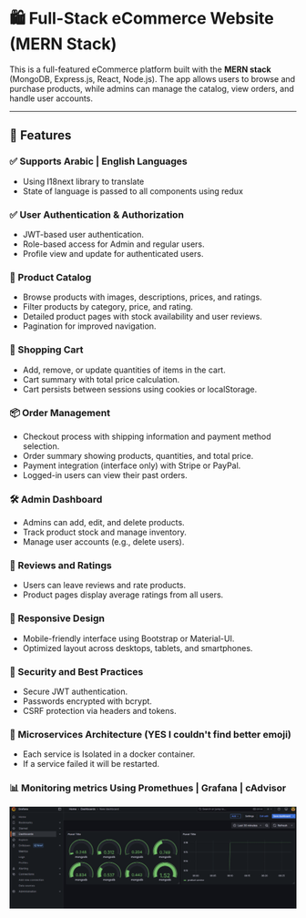 # 🛍️ Full-Stack eCommerce Website (MERN Stack)

This is a full-featured eCommerce platform built with the **MERN stack** (MongoDB, Express.js, React, Node.js). The app allows users to browse and purchase products, while admins can manage the catalog, view orders, and handle user accounts.

---

## 🚀 Features

### ✅ Supports Arabic | English Languages
- Using I18next library to translate 
- State of language is passed to all components using redux

### ✅ User Authentication & Authorization
- JWT-based user authentication.
- Role-based access for Admin and regular users.
- Profile view and update for authenticated users.

### 🛒 Product Catalog
- Browse products with images, descriptions, prices, and ratings.
- Filter products by category, price, and rating.
- Detailed product pages with stock availability and user reviews.
- Pagination for improved navigation.

### 🧺 Shopping Cart
- Add, remove, or update quantities of items in the cart.
- Cart summary with total price calculation.
- Cart persists between sessions using cookies or localStorage.

### 📦 Order Management
- Checkout process with shipping information and payment method selection.
- Order summary showing products, quantities, and total price.
- Payment integration (interface only) with Stripe or PayPal.
- Logged-in users can view their past orders.

### 🛠️ Admin Dashboard
- Admins can add, edit, and delete products.
- Track product stock and manage inventory.
- Manage user accounts (e.g., delete users).

### 🌟 Reviews and Ratings
- Users can leave reviews and rate products.
- Product pages display average ratings from all users.

### 📱 Responsive Design
- Mobile-friendly interface using Bootstrap or Material-UI.
- Optimized layout across desktops, tablets, and smartphones.

### 🔐 Security and Best Practices
- Secure JWT authentication.
- Passwords encrypted with bcrypt.
- CSRF protection via headers and tokens.

### 🤏 Microservices Architecture (YES I couldn't find better emoji)
- Each service is Isolated in a docker container.
- If a service failed it will be restarted.
 
### 📊 Monitoring metrics Using Promethues | Grafana | cAdvisor
![alt text](backend/metrics.png)